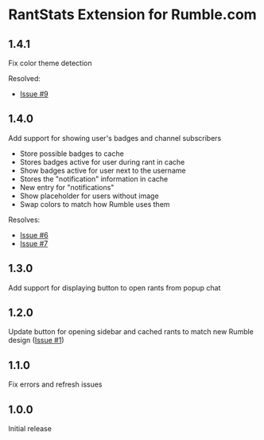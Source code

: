 # RantStats Extension for Rumble.com

## 1.4.1

Fix color theme detection

Resolved:

- [Issue #9](https://github.com/rantstats/rantstats-extension/issues/9)

## 1.4.0

Add support for showing user's badges and channel subscribers

- Store possible badges to cache
- Stores badges active for user during rant in cache
- Show badges active for user next to the username
- Stores the "notification" information in cache
- New entry for "notifications"
- Show placeholder for users without image
- Swap colors to match how Rumble uses them

Resolves:

- [Issue #6](https://github.com/rantstats/rantstats-extension/issues/6)
- [Issue #7](https://github.com/rantstats/rantstats-extension/issues/7)

## 1.3.0

Add support for displaying button to open rants from popup chat

## 1.2.0

Update button for opening sidebar and cached rants to match new Rumble design
([Issue #1](https://github.com/rantstats/rantstats-extension/issues/1))

## 1.1.0

Fix errors and refresh issues

## 1.0.0

Initial release
